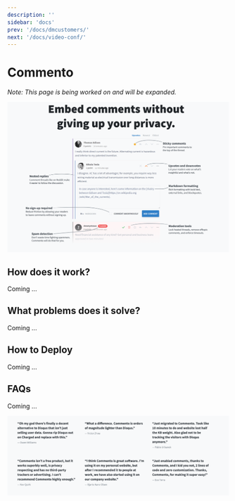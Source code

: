 ```yaml
---
description: ''
sidebar: 'docs'
prev: '/docs/dmcustomers/'
next: '/docs/video-conf/'
---
```


# Commento

*Note: This page is being worked on and will be expanded.*

![](./img/commento.png)

## How does it work?

Coming ...

## What problems does it solve?

Coming ...

## How to Deploy

Coming ...

## FAQs

Coming ...

![](./img/commento2.png)

